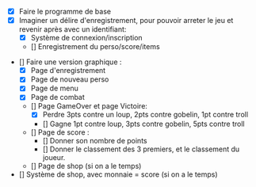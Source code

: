 - [x] Faire le programme de base
- [x] Imaginer un délire d'enregistrement, pour pouvoir arreter le jeu et revenir après avec un identifiant:
    - [x] Système de connexion/inscription
    - [] Enregistrement du perso/score/items
- [] Faire une version graphique :
    - [x] Page d'enregistrement
    - [x] Page de nouveau perso
    - [x] Page de menu
    - [x] Page de combat
    - [] Page GameOver et page Victoire:
        - [x] Perdre 3pts contre un loup, 2pts contre gobelin, 1pt contre troll
        - [] Gagne 1pt contre loup, 3pts contre gobelin, 5pts contre troll
    - [] Page de score :
        - [] Donner son nombre de points
        - [] Donner le classement des 3 premiers, et le classement du joueur.
    - [] Page de shop (si on a le temps)
- [] Système de shop, avec monnaie = score (si on a le temps)